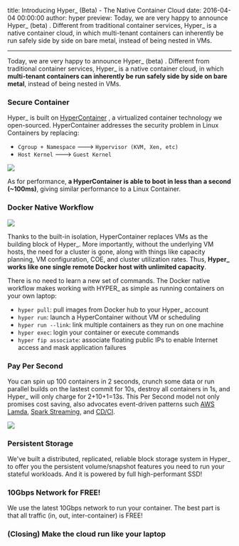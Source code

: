 title: Introducing Hyper_ (Beta) - The Native Container Cloud
date: 2016-04-04 00:00:00
author: hyper
preview: Today, we are very happy to announce Hyper\_ (beta) . Different from traditional container services, Hyper\_ is a native container cloud, in which multi-tenant containers can inherently be run safely side by side on bare metal, instead of being nested in VMs.

---

Today, we are very happy to announce Hyper\_ (beta) . Different from traditional container services, Hyper\_ is a native container cloud, in which **multi-tenant containers can inherently be run safely side by side on bare metal**, instead of being nested in VMs.

### Secure Container
Hyper\_ is built on [HyperContainer](https://github.com/hyperhq/hyper) , a virtualized container technology we open-sourced. HyperContainer addresses the security problem in Linux Containers by replacing:

- `Cgroup + Namespace` ---> `Hypervisor (KVM, Xen, etc)`
- `Host Kernel` ---> `Guest Kernel`

![](https://trello-attachments.s3.amazonaws.com/5694785e124f36d746f5c7be/1511x393/b8b5cd31b59af44c0c86349e150438fb/HyperContainer_vs_LinuxContainer.png)

As for performance, **a HyperContainer is able to boot in less than a second (~100ms)**, giving similar performance to a Linux Container.

### Docker Native Workflow

![](https://trello-attachments.s3.amazonaws.com/55545e127c7cbe0ec5b82f2b/879x320/5471e40d4a519c3d31f455bdccc978ca/upload_2_3_2016_at_3_50_31_PM.png)

Thanks to the built-in isolation, HyperContainer replaces VMs as the building block of Hyper\_.  More importantly, without the underlying VM hosts, the need for a cluster is gone, along with things like capacity planning, VM configuration, COE, and cluster utilization rates. Thus, **Hyper\_ works like one single remote Docker host with unlimited capacity**.

There is no need to learn a new set of commands. The Docker native workflow makes working with HYPER_ as simple as running containers on your own laptop:

- `hyper pull`: pull images from Docker hub  to your Hyper\_ account
- `hyper run`: launch a HyperContainer without VM or scheduling
- `hyper run --link`: link multiple containers as they run on one machine
- `hyper exec`: login your container or execute commands
- `hyper fip associate`: associate floating public IPs to enable Internet access and mask application failures

### Pay Per Second
You can spin up 100 containers in 2 seconds, crunch some data or run parallel builds on the lastest commit for 10s, destroy all containers in 1s, and Hyper\_ will only charge for 2+10+1=13s. This Per Second model not only promises cost saving, also advocates event-driven patterns such [AWS Lamda](https://aws.amazon.com/lambda), [Spark Streaming](http://spark.apache.org/streaming/), and [CD/CI](https://10second.build/).

![](https://trello-attachments.s3.amazonaws.com/56b19c6e5bb4a89f92d0e71f/903x472/2ccb5880a4286dd6d4c14eb19b3dab99/upload_2_3_2016_at_2_21_34_PM.png)

### Persistent Storage
We've built a distributed, replicated, reliable block storage system in Hyper\_ to offer you the persistent volume/snapshot features you need to run your stateful workloads. And it is powered by full high-performant SSD!

### 10Gbps Network for FREE!
We use the latest 10Gbps network to run your container. The best part is that all traffic (in, out, inter-container) is FREE!

### (Closing) Make the cloud run like your laptop
